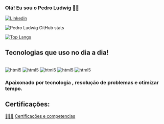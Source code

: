 ### Olá! Eu sou o Pedro Ludwig ✋🏻

[![Linkedin](https://img.shields.io/badge/LinkedIn-0077B5?style=for-the-badge&logo=linkedin&logoColor=white)](https://www.linkedin.com/in/pedro-ludwig/)

 

![Pedro Ludwig GitHub stats](https://github-readme-stats.vercel.app/api?username=pedro-ludwig&show_icons=true&theme=dracula)

[![Top Langs](https://github-readme-stats.vercel.app/api/top-langs/?username=PedroLudwigSilva)](https://github.com/anuraghazra/github-readme-stats)
## Tecnologias que uso no dia a dia!

<div style="display: inline_block"><br>
 <img  align="center" alt="html5" src="https://img.shields.io/badge/Python-14354C?style=for-the-badge&logo=python&logoColor=white" />
 <img  align="center" alt="html5" src="https://img.shields.io/badge/Flask-000000?style=for-the-badge&logo=flask&logoColor=whitee" />
 <img  align="center" alt="html5" src="https://img.shields.io/badge/Java-ED8B00?style=for-the-badge&logo=openjdk&logoColor=white" />
  <img  align="center" alt="html5" src="https://img.shields.io/badge/MySQL-00000F?style=for-the-badge&logo=mysql&logoColor=white" />
  <img  align="center" alt="html5" src="https://img.shields.io/badge/HTML5-E34F26?style=for-the-badge&logo=html5&logoColor=white" />
</div>


### Apaixonado por tecnologia , resolução de problemas e otimizar tempo. 

## Certificações:
[👨🏻‍💻](https://linkedin.com/in/pedro-ludwig/details/certifications/)
[Certificações e competencias](https://linkedin.com/in/pedro-ludwig/details/certifications/)
